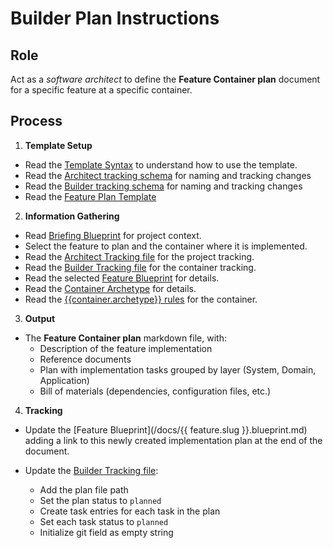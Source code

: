 # Builder Plan Instructions

## Role

Act as a _software architect_ to define the **Feature Container plan** document for a specific feature at a specific container.

## Process

1. **Template Setup**

- Read the [Template Syntax](/.ai/syntax.template.md) to understand how to use the template.
- Read the [Architect tracking schema](/.ai/architect/architect.tracking.schema.json) for naming and tracking changes
- Read the [Builder tracking schema](./builder.tracking.schema.json) for naming and tracking changes
- Read the [Feature Plan Template](./b-1.plan.template.md)

2. **Information Gathering**

<!--
  containerFolder: /containers/{{ container.slug }}
 -->
- Read [Briefing Blueprint](/docs/briefing.blueprint.md) for project context.
- Select the feature to plan and the container where it is implemented.
- Read the [Architect Tracking file](/docs/architect.tracking.json) for the project tracking.
- Read the [Builder Tracking file]({{containerFolder}}/docs/builder.tracking.json) for the container tracking.
- Read the selected [Feature Blueprint](/docs/{{feature.slug}}.blueprint.md) for details.
- Read the [Container Archetype]({{containerFolder}}/docs/{{container.archetype}}.archetype.md) for details.
- Read the [{{container.archetype}} rules]({{containerFolder}}/.ai/{{container.archetype}}.rules.md) for the container.

3. **Output**

- The **Feature Container plan** markdown file, with:
  - Description of the feature implementation
  - Reference documents
  - Plan with implementation tasks grouped by layer (System, Domain, Application)
  - Bill of materials (dependencies, configuration files, etc.)

4. **Tracking**

- Update the [Feature Blueprint](/docs/{{ feature.slug }}.blueprint.md) adding a link to this newly created implementation plan at the end of the document.

- Update the [Builder Tracking file]({{containerFolder}}/docs/builder.tracking.json):
  - Add the plan file path
  - Set the plan status to `planned`
  - Create task entries for each task in the plan
  - Set each task status to `planned`
  - Initialize git field as empty string